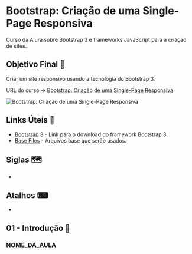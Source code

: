 # Bootstrap: Criação de uma Single-Page Responsiva

Curso da Alura sobre Bootstrap 3 e frameworks JavaScript para a criação de sites.

## Objetivo Final &#x1F3AF;

Criar um site responsivo usando a tecnologia do Bootstrap 3.

URL do curso -> [Bootstrap: Criação de uma Single-Page Responsiva](LINK_DO_CURSO)

![Bootstrap: Criação de uma Single-Page Responsiva](LINK_DA_IMAGEM_DO_CURSO)

## Links Úteis &#x1F517;
* [Bootstrap 3](https://getbootstrap.com/docs/3.3/) - Link para o download do framework Bootstrap 3.
* [Base Files](https://github.com/alura-cursos/bootstrap-boas-praticas-no-front-end/archive/f694bc9dd5b267a71124f81eaabe68b1df3fa926.zip) - Arquivos base que serão usados.

## Siglas &#x1F5FA;
*

## Atalhos &#x2328;
*

## 01 - Introdução &#x1F516;

### NOME_DA_AULA
